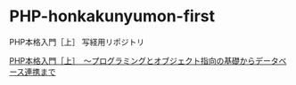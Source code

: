 # PHP-honkakunyumon-first
PHP本格入門［上］ 写経用リポジトリ

[PHP本格入門［上］　～プログラミングとオブジェクト指向の基礎からデータベース連携まで](https://www.amazon.co.jp/PHP%E6%9C%AC%E6%A0%BC%E5%85%A5%E9%96%80%EF%BC%BB%E4%B8%8A%EF%BC%BD-%EF%BD%9E%E3%83%97%E3%83%AD%E3%82%B0%E3%83%A9%E3%83%9F%E3%83%B3%E3%82%B0%E3%81%A8%E3%82%AA%E3%83%96%E3%82%B8%E3%82%A7%E3%82%AF%E3%83%88%E6%8C%87%E5%90%91%E3%81%AE%E5%9F%BA%E7%A4%8E%E3%81%8B%E3%82%89%E3%83%87%E3%83%BC%E3%82%BF%E3%83%99%E3%83%BC%E3%82%B9%E9%80%A3%E6%90%BA%E3%81%BE%E3%81%A7-%E5%A4%A7%E5%AE%B6-%E6%AD%A3%E7%99%BB-ebook/dp/B08DXRK18C/ref=d_reads_cwrtbar_sccl_1_1/356-7625264-6798625?pd_rd_w=996eX&content-id=amzn1.sym.337d2f80-9540-40ce-bfd5-1d1e89aa413b&pf_rd_p=337d2f80-9540-40ce-bfd5-1d1e89aa413b&pf_rd_r=EVPZ5ZDCWC3XTY1M8P9E&pd_rd_wg=YnFb9&pd_rd_r=e4611070-e746-468e-bccf-4caa80740562&pd_rd_i=B08DXRK18C&psc=1)
